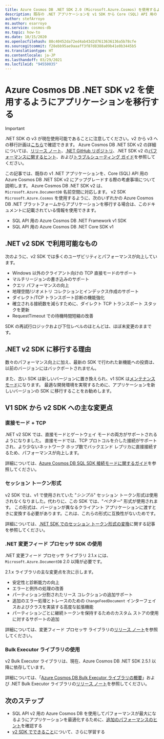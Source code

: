 ```yaml
---
title: Azure Cosmos DB .NET SDK 2.0 (Microsoft.Azure.Cosmos) を使用するようにアプリケーションを移行する
description: 既存の .NET アプリケーションを v1 SDK から Core (SQL) API 用の .NET SDK v2 にアップグレードする方法について説明します。
author: stefArroyo
ms.author: esarroyo
ms.service: cosmos-db
ms.topic: how-to
ms.date: 10/15/2020
ms.openlocfilehash: 88c40452da72ed4ab43d2d7613636136a5b78cfe
ms.sourcegitcommit: f28ebb95ae9aaaff3f87d8388a09b41e0b3445b5
ms.translationtype: HT
ms.contentlocale: ja-JP
ms.lasthandoff: 03/29/2021
ms.locfileid: "94550035"
---
```

# <a name="migrate-your-application-to-use-the-azure-cosmos-db-net-sdk-v2"></a>Azure Cosmos DB .NET SDK v2 を使用するようにアプリケーションを移行する

> [!IMPORTANT]
> .NET SDK の v3 が現在使用可能であることに注意してください。v2 から v3 への移行計画は[こちら](migrate-dotnet-v3.md)で確認できます。 Azure Cosmos DB .NET SDK v2 の詳細については、[リリース ノート](sql-api-sdk-dotnet.md)、[.NET GitHub リポジトリ](https://github.com/Azure/azure-cosmos-dotnet-v2)、.NET SDK v2 の[パフォーマンスに関するヒント](performance-tips.md)、および[トラブルシューティング ガイド](troubleshoot-dot-net-sdk.md)を参照してください。
>

この記事では、既存の v1 .NET アプリケーションを、Core (SQL) API 用の Azure Cosmos DB .NET SDK v2 にアップグレードする際の考慮事項について説明します。 Azure Cosmos DB .NET SDK v2 は、`Microsoft.Azure.DocumentDB` 名前空間に対応します。 v2 SDK `Microsoft.Azure.Cosmos` を使用するように、次のいずれかの Azure Cosmos DB .NET プラットフォームからアプリケーションを移行する場合は、このドキュメントに記載されている情報を使用できます。

* SQL API 用の Azure Cosmos DB .NET Framework v1 SDK
* SQL API 用の Azure Cosmos DB .NET Core SDK v1

## <a name="whats-available-in-the-net-v2-sdk"></a>.NET v2 SDK で利用可能なもの

次のように、v2 SDK では多くのユーザビリティとパフォーマンスが向上しています。

* Windows 以外のクライアント向けの TCP 直接モードのサポート
* マルチリージョンの書き込みのサポート
* クエリ パフォーマンスの向上
* 地理空間/ジオメトリ コレクションとインデックス作成のサポート
* ダイレクト/TCP トランスポート診断の機能強化
* 確立される接続数を減らすために、ダイレクト TCP トランスポート スタックを更新
* RequestTimeout での待機時間短縮の改善

SDK の再試行ロジックおよび下位レベルのほとんどは、ほぼ未変更のままです。

## <a name="why-migrate-to-the-net-v2-sdk"></a>.NET v2 SDK に移行する理由

数々のパフォーマンス向上に加え、最新の SDK で行われた新機能への投資は、以前のバージョンにはバックポートされません。

また、古い SDK は新しいバージョンに置き換えられ、v1 SDK は[メンテナンス モード](sql-api-sdk-dotnet.md)になります。 最適な開発環境を実現するために、アプリケーションを新しいバージョンの SDK に移行することをお勧めします。

## <a name="major-changes-from-v1-sdk-to-v2-sdk"></a>V1 SDK から v2 SDK への主な変更点

### <a name="direct-mode--tcp"></a>直接モード + TCP

.NET v2 SDK では、直接モードとゲートウェイ モードの両方がサポートされるようになりました。 直接モードでは、TCP プロトコルを介した接続がサポートされ、より少ないネットワーク ホップ数でバックエンド レプリカに直接接続するため、パフォーマンスが向上します。

詳細については、[Azure Cosmos DB SQL SDK 接続モードに関するガイド](sql-sdk-connection-modes.md)を参照してください。

### <a name="session-token-formatting"></a>セッション トークン形式

v2 SDK では、v1 で使用されていた "*シンプル*" セッション トークン形式は使用されなくなりました。代わりに、この SDK では、"*ベクター*" 形式が使用されます。 この形式は、バージョンが異なるクライアント アプリケーションに渡すときに変換する必要があります。これは、これらの形式に互換性がないためです。

詳細については、[.NET SDK でのセッション トークン形式の変換](how-to-convert-session-token.md)に関する記事を参照してください。

### <a name="using-the-net-change-feed-processor-sdk"></a>.NET 変更フィード プロセッサ SDK の使用

.NET 変更フィード プロセッサ ライブラリ 2.1.x には、`Microsoft.Azure.DocumentDB` 2.0 以降が必要です。

2\.1.x ライブラリの主な変更点を次に示します。

* 安定性と診断能力の向上
* エラーと例外の処理の改善
* パーティション分割されたリース コレクションの追加サポート
* 追加のエラー処理とトレースのための `ChangeFeedDocument` インターフェイスおよびクラスを実装する高度な拡張機能
* パーティションごとに継続トークンを保持するためのカスタム ストアの使用に対するサポートの追加

詳細については、変更フィード プロセッサ ライブラリの[リリース ノート](sql-api-sdk-dotnet-changefeed.md)を参照してください。

### <a name="using-the-bulk-executor-library"></a>Bulk Executor ライブラリの使用

v2 Bulk Executor ライブラリは、現在、Azure Cosmos DB .NET SDK 2.5.1 以降に依存しています。

詳細については、「[Azure Cosmos DB Bulk Executor ライブラリの概要](bulk-executor-overview.md)」および .NET Bulk Executor ライブラリの[リリース ノート](sql-api-sdk-bulk-executor-dot-net.md)を参照してください。

## <a name="next-steps"></a>次のステップ

* SQL API v2 用の Azure Cosmos DB を使用してパフォーマンスが最大になるようにアプリケーションを最適化するために、[追加のパフォーマンスのヒント](sql-api-get-started.md)を確認する
* [v2 SDK でできること](sql-api-dotnet-samples.md)について、さらに学習する